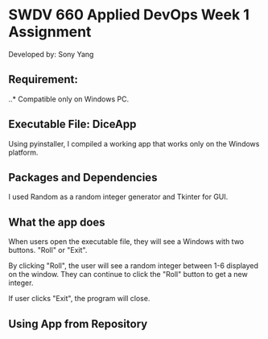 # SWDV 660 Applied DevOps Week 1 Assignment
Developed by:  Sony Yang

## Requirement:
..* Compatible only on Windows PC.  

## Executable File: DiceApp
Using pyinstaller, I compiled a working app that works only on the Windows platform.  

## Packages and Dependencies
I used Random as a random integer generator and Tkinter for GUI.  

## What the app does
When users open the executable file, they will see a Windows with two buttons.  "Roll" or "Exit".  

By clicking "Roll", the user will see a random integer between 1-6 displayed on the window.  They can continue to click the "Roll" button to get a new integer.  

If user clicks "Exit", the program will close.  


## Using App from Repository
